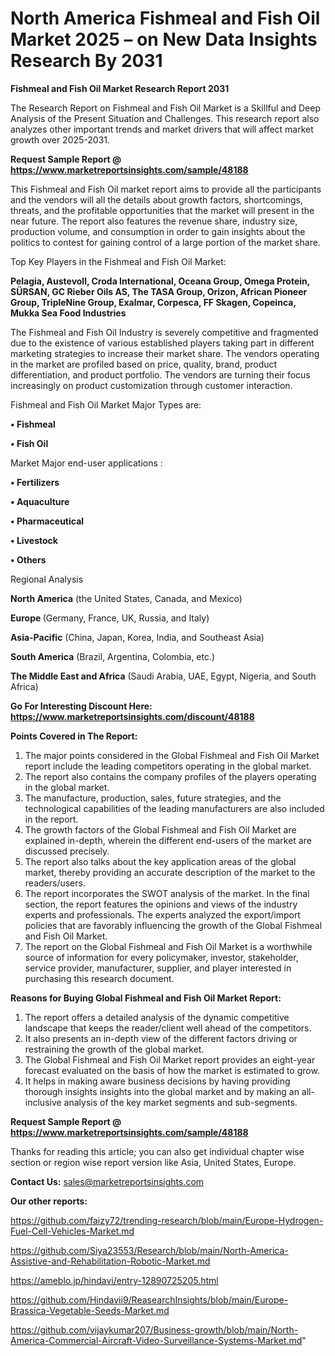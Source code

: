 # North America Fishmeal and Fish Oil Market 2025 – on New Data Insights Research By 2031

<strong>Fishmeal and Fish Oil Market Research Report 2031</strong>

The Research Report on Fishmeal and Fish Oil Market is a Skillful and Deep Analysis of the Present Situation and Challenges. This research report also analyzes other important trends and market drivers that will affect market growth over 2025-2031.

<strong>Request Sample Report @ <a href=https://www.marketreportsinsights.com/sample/48188>https://www.marketreportsinsights.com/sample/48188</a></strong>

This Fishmeal and Fish Oil market report aims to provide all the participants and the vendors will all the details about growth factors, shortcomings, threats, and the profitable opportunities that the market will present in the near future. The report also features the revenue share, industry size, production volume, and consumption in order to gain insights about the politics to contest for gaining control of a large portion of the market share.

Top Key Players in the Fishmeal and Fish Oil Market:

<strong>Pelagia, Austevoll, Croda International, Oceana Group, Omega Protein, SÜRSAN, GC Rieber Oils AS, The TASA Group, Orizon, African Pioneer Group, TripleNine Group, Exalmar, Corpesca, FF Skagen, Copeinca, Mukka Sea Food Industries</strong>

The Fishmeal and Fish Oil Industry is severely competitive and fragmented due to the existence of various established players taking part in different marketing strategies to increase their market share. The vendors operating in the market are profiled based on price, quality, brand, product differentiation, and product portfolio. The vendors are turning their focus increasingly on product customization through customer interaction.

Fishmeal and Fish Oil Market Major Types are:

<strong>•  Fishmeal

•  Fish Oil</strong>

Market Major end-user applications :

<strong>•  Fertilizers

•  Aquaculture

•  Pharmaceutical

•  Livestock

•  Others</strong>

Regional Analysis

</u><strong><b>North America</b></strong> (the United States, Canada, and Mexico)

<strong><b>Europe </b></strong>(Germany, France, UK, Russia, and Italy)

<strong><b>Asia-Pacific</b></strong> (China, Japan, Korea, India, and Southeast Asia)

<strong><b>South America</b></strong> (Brazil, Argentina, Colombia, etc.)

<strong><b>The Middle East and Africa</b></strong> (Saudi Arabia, UAE, Egypt, Nigeria, and South Africa)

<strong>Go For Interesting Discount Here: <a href=https://www.marketreportsinsights.com/discount/48188>https://www.marketreportsinsights.com/discount/48188</a></strong>

<strong>Points Covered in The Report:</strong>
<ol>
  <li>The major points considered in the Global Fishmeal and Fish Oil Market report include the leading competitors operating in the global market.</li>
  <li>The report also contains the company profiles of the players operating in the global market.</li>
  <li>The manufacture, production, sales, future strategies, and the technological capabilities of the leading manufacturers are also included in the report.</li>
  <li>The growth factors of the Global Fishmeal and Fish Oil Market are explained in-depth, wherein the different end-users of the market are discussed precisely.</li>
  <li>The report also talks about the key application areas of the global market, thereby providing an accurate description of the market to the readers/users.</li>
  <li>The report incorporates the SWOT analysis of the market. In the final section, the report features the opinions and views of the industry experts and professionals. The experts analyzed the export/import policies that are favorably influencing the growth of the Global Fishmeal and Fish Oil Market.</li>
  <li>The report on the Global Fishmeal and Fish Oil Market is a worthwhile source of information for every policymaker, investor, stakeholder, service provider, manufacturer, supplier, and player interested in purchasing this research document.</li>
</ol>
<strong>Reasons for Buying Global Fishmeal and Fish Oil Market Report:</strong>

<ol>
  <li>The report offers a detailed analysis of the dynamic competitive landscape that keeps the reader/client well ahead of the competitors.</li>
  <li>It also presents an in-depth view of the different factors driving or restraining the growth of the global market.</li>
  <li>The Global Fishmeal and Fish Oil Market report provides an eight-year forecast evaluated on the basis of how the market is estimated to grow.</li>
  <li>It helps in making aware business decisions by having providing thorough insights insights into the global market and by making an all-inclusive analysis of the key market segments and sub-segments.</li>
</ol>
<strong>Request Sample Report @ <a href=https://www.marketreportsinsights.com/sample/48188>https://www.marketreportsinsights.com/sample/48188</a></strong>


Thanks for reading this article; you can also get individual chapter wise section or region wise report version like Asia, United States, Europe.

<strong>Contact Us:</strong>
sales@marketreportsinsights.com

<strong>Our other reports:</strong>

<a href=https://github.com/faizy72/trending-research/blob/main/Europe-Hydrogen-Fuel-Cell-Vehicles-Market.md>https://github.com/faizy72/trending-research/blob/main/Europe-Hydrogen-Fuel-Cell-Vehicles-Market.md</a>

<a href=https://github.com/Siya23553/Research/blob/main/North-America-Assistive-and-Rehabilitation-Robotic-Market.md>https://github.com/Siya23553/Research/blob/main/North-America-Assistive-and-Rehabilitation-Robotic-Market.md</a>

<a href=https://ameblo.jp/hindavi/entry-12890725205.html>https://ameblo.jp/hindavi/entry-12890725205.html</a>

<a href=https://github.com/Hindavii9/ReasearchInsights/blob/main/Europe-Brassica-Vegetable-Seeds-Market.md>https://github.com/Hindavii9/ReasearchInsights/blob/main/Europe-Brassica-Vegetable-Seeds-Market.md</a>

<a href=https://github.com/vijaykumar207/Business-growth/blob/main/North-America-Commercial-Aircraft-Video-Surveillance-Systems-Market.md>https://github.com/vijaykumar207/Business-growth/blob/main/North-America-Commercial-Aircraft-Video-Surveillance-Systems-Market.md</a>"
